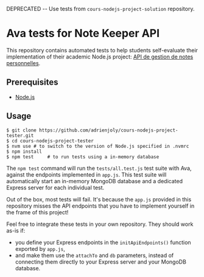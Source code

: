 DEPRECATED -- Use tests from `cours-nodejs-project-solution` repository.

# Ava tests for Note Keeper API

This repository contains automated tests to help students self-evaluate their implementation of their academic Node.js project: [API de gestion de notes personnelles](https://adrienjoly.com/cours-nodejs/05-proj/).

## Prerequisites

- [Node.js](https://nodejs.org)

## Usage

```
$ git clone https://github.com/adrienjoly/cours-nodejs-project-tester.git
$ cd cours-nodejs-project-tester
$ nvm use # to switch to the version of Node.js specified in .nvmrc
$ npm install
$ npm test     # to run tests using a in-memory database
```

The `npm test` command will run the `tests/all.test.js` test suite with Ava, against the endpoints implemented in `app.js`. This test suite will automatically start an in-memory MongoDB database and a dedicated Express server for each individual test.

Out of the box, most tests will fail. It's because the `app.js` provided in this repository misses the API endpoints that you have to implement yourself in the frame of this project!

Feel free to integrate these tests in your own repository. They should work as-is if:

- you define your Express endpoints in the `initApiEndpoints()` function exported by `app.js`,
- and make them use the `attachTo` and `db` parameters, instead of connecting them directly to your Express server and your MongoDB database.
